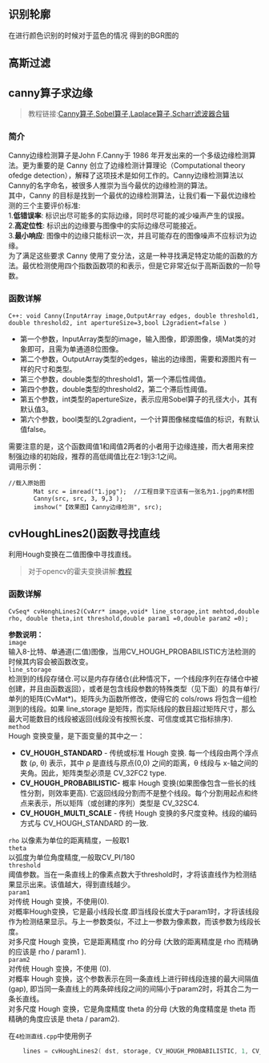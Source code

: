 ## 识别轮廓


在进行颜色识别的时候对于蓝色的情况
得到的BGR图的
## 高斯过滤

## canny算子求边缘
> 教程链接:[Canny算子,Sobel算子,Laplace算子,Scharr滤波器合辑](http://blog.csdn.net/poem_qianmo/article/details/25560901)

### 简介
Canny边缘检测算子是John F.Canny于 1986 年开发出来的一个多级边缘检测算法。更为重要的是 Canny 创立了边缘检测计算理论（Computational theory ofedge detection），解释了这项技术是如何工作的。Canny边缘检测算法以Canny的名字命名，被很多人推崇为当今最优的边缘检测的算法。  
其中，Canny 的目标是找到一个最优的边缘检测算法，让我们看一下最优边缘检测的三个主要评价标准:  
1.**低错误率**: 标识出尽可能多的实际边缘，同时尽可能的减少噪声产生的误报。  
2.**高定位性**: 标识出的边缘要与图像中的实际边缘尽可能接近。  
3.**最小响应**: 图像中的边缘只能标识一次，并且可能存在的图像噪声不应标识为边缘。  
为了满足这些要求 Canny 使用了变分法，这是一种寻找满足特定功能的函数的方法。最优检测使用四个指数函数项的和表示，但是它非常近似于高斯函数的一阶导数。  

### 函数详解
`C++: void Canny(InputArray image,OutputArray edges, double threshold1, double threshold2, int apertureSize=3,bool L2gradient=false )`
- 第一个参数，InputArray类型的image，输入图像，即源图像，填Mat类的对象即可，且需为单通道8位图像。
- 第二个参数，OutputArray类型的edges，输出的边缘图，需要和源图片有一样的尺寸和类型。
- 第三个参数，double类型的threshold1，第一个滞后性阈值。
- 第四个参数，double类型的threshold2，第二个滞后性阈值。
- 第五个参数，int类型的apertureSize，表示应用Sobel算子的孔径大小，其有默认值3。
- 第六个参数，bool类型的L2gradient，一个计算图像梯度幅值的标识，有默认值false。

需要注意的是，这个函数阈值1和阈值2两者的小者用于边缘连接，而大者用来控制强边缘的初始段，推荐的高低阈值比在2:1到3:1之间。  
调用示例：
```
//载入原始图   
       Mat src = imread("1.jpg");  //工程目录下应该有一张名为1.jpg的素材图
       Canny(src, src, 3, 9,3 );
       imshow("【效果图】Canny边缘检测", src);
```

## cvHoughLines2()函数寻找直线
利用Hough变换在二值图像中寻找直线。
>对于opencv的霍夫变换讲解:[教程](http://blog.csdn.net/poem_qianmo/article/details/26977557)  
### 函数详解
`CvSeq* cvHonghLines2(CvArr* image,void* line_storage,int mehtod,double rho,
double theta,int threshold,double param1 =0,double param2 =0);`

**参数说明：**  
`image`  
输入8-比特、单通道(二值)图像，当用CV_HOUGH_PROBABILISTIC方法检测的时候其内容会被函数改变。  
`line_storage`  
检测到的线段存储仓.可以是内存存储仓(此种情况下，一个线段序列在存储仓中被创建，并且由函数返回），或者是包含线段参数的特殊类型（见下面）的具有单行/单列的矩阵(CvMat*)。矩阵头为函数所修改，使得它的 cols/rows 将包含一组检测到的线段。如果 line_storage 是矩阵，而实际线段的数目超过矩阵尺寸，那么最大可能数目的线段被返回(线段没有按照长度、可信度或其它指标排序).  
`method`  
Hough 变换变量，是下面变量的其中之一：  
- **CV_HOUGH_STANDARD** - 传统或标准 Hough 变换. 每一个线段由两个浮点数 (ρ, θ) 表示，其中 ρ 是直线与原点(0,0) 之间的距离，θ 线段与 x-轴之间的夹角。因此，矩阵类型必须是 CV_32FC2 type.
- **CV_HOUGH_PROBABILISTIC-** 概率 Hough 变换(如果图像包含一些长的线性分割，则效率更高). 它返回线段分割而不是整个线段。每个分割用起点和终点来表示，所以矩阵（或创建的序列）类型是 CV_32SC4.
- **CV_HOUGH_MULTI_SCALE** - 传统 Hough 变换的多尺度变种。线段的编码方式与 CV_HOUGH_STANDARD 的一致.

`rho`
以像素为单位的距离精度，一般取1  
`theta`  
以弧度为单位角度精度,一般取CV_PI/180  
`threshold`  
阈值参数。当在一条直线上的像素点数大于threshold时，才将该直线作为检测结果显示出来。该值越大，得到直线越少。  
`param1`  
对传统 Hough 变换，不使用(0).  
对概率Hough变换，它是最小线段长度.即当线段长度大于param1时，才将该线段作为检测结果显示。与上一参数类似，不过上一参数为像素数，而该参数为线段长度。  
对多尺度 Hough 变换，它是距离精度 rho 的分母 (大致的距离精度是 rho 而精确的应该是 rho / param1 ).  
`param2`  
对传统 Hough 变换，不使用 (0).  
对概率 Hough 变换，这个参数表示在同一条直线上进行碎线段连接的最大间隔值(gap), 即当同一条直线上的两条碎线段之间的间隔小于param2时，将其合二为一条长直线。  
对多尺度 Hough 变换，它是角度精度 theta 的分母 (大致的角度精度是 theta 而精确的角度应该是 theta / param2).

在`4检测直线.cpp`中使用例子
```C++
    lines = cvHoughLines2( dst, storage, CV_HOUGH_PROBABILISTIC, 1, CV_PI/180, 50, 50, 10 );
```